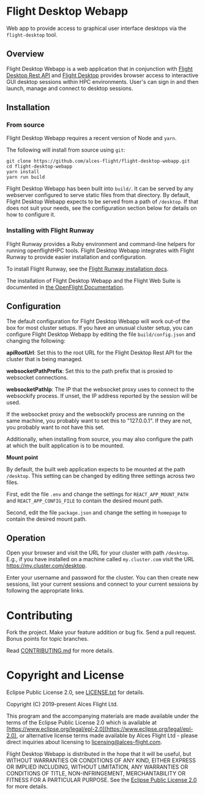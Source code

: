 # Flight Desktop Webapp

Web app to provide access to graphical user interface desktops via the
`flight-desktop` tool.

## Overview

Flight Desktop Webapp is a web application that in conjunction with [Flight
Desktop Rest API](https://github.com/openflighthpc/flight-desktop-restapi) and
[Flight Desktop](https://github.com/openflighthpc/flight-desktop) provides
browser access to interactive GUI desktop sessions within HPC environments.
User's can sign in and then launch, manage and connect to desktop sessions.

## Installation

### From source

Flight Desktop Webapp requires a recent version of Node and `yarn`.

The following will install from source using `git`:

```
git clone https://github.com/alces-flight/flight-desktop-webapp.git
cd flight-desktop-webapp
yarn install
yarn run build
```

Flight Desktop Webapp has been built into `build/`.  It can be served by any
webserver configured to serve static files from that directory.  By default,
Flight Desktop Webapp expects to be served from a path of `/desktop`.  If that
does not suit your needs, see the configuration section below for details on
how to configure it.

### Installing with Flight Runway

Flight Runway provides a Ruby environment and command-line helpers for
running openflightHPC tools.  Flight Desktop Webapp integrates with Flight
Runway to provide easier installation and configuration.

To install Flight Runway, see the [Flight Runway installation
docs](https://github.com/openflighthpc/flight-runway#installation).

The installation of Flight Desktop Webapp and the Flight Web Suite is
documented in [the OpenFlight
Documentation](https://use.openflighthpc.org/installing-web-suite/install.html#installing-flight-web-suite).

## Configuration

The default configuration for Flight Desktop Webapp will work out-of the box
for most cluster setups.  If you have an unusual cluster setup, you can
configure Flight Desktop Webapp by editing the file `build/config.json` and
changing the following:

**apiRootUrl**: Set this to the root URL for the Flight Desktop Rest API for
the cluster that is being managed.

**websocketPathPrefix**: Set this to the path prefix that is proxied to
websocket connections.

**websocketPathIp**: The IP that the websocket proxy uses to connect to the
websockify process.  If unset, the IP address reported by the session will be
used.

If the websocket proxy and the websockify process are running on the same
machine, you probably want to set this to "127.0.0.1".  If they are not,
you probably want to not have this set.

Additionally, when installing from source, you may also
configure the path at which the built application is to be mounted.

**Mount point**

By default, the built web application expects to be mounted at the path
`/desktop`.  This setting can be changed by editing three settings across two
files.

First, edit the file `.env` and change the settings for `REACT_APP_MOUNT_PATH`
and `REACT_APP_CONFIG_FILE` to contain the desired mount path.

Second, edit the file `package.json` and change the setting in `homepage` to
contain the desired mount path.

## Operation

Open your browser and visit the URL for your cluster with path `/desktop`.
E.g., if you have installed on a machine called `my.cluster.com` visit the URL
https://my.cluster.com/desktop.

Enter your username and password for the cluster.  You can then create new
sessions, list your current sessions and connect to your current sessions by
following the appropriate links.


# Contributing

Fork the project. Make your feature addition or bug fix. Send a pull
request. Bonus points for topic branches.

Read [CONTRIBUTING.md](CONTRIBUTING.md) for more details.

# Copyright and License

Eclipse Public License 2.0, see [LICENSE.txt](LICENSE.txt) for details.

Copyright (C) 2019-present Alces Flight Ltd.

This program and the accompanying materials are made available under
the terms of the Eclipse Public License 2.0 which is available at
[https://www.eclipse.org/legal/epl-2.0](https://www.eclipse.org/legal/epl-2.0),
or alternative license terms made available by Alces Flight Ltd -
please direct inquiries about licensing to
[licensing@alces-flight.com](mailto:licensing@alces-flight.com).

Flight Desktop Webapp is distributed in the hope that it will be
useful, but WITHOUT WARRANTIES OR CONDITIONS OF ANY KIND, EITHER
EXPRESS OR IMPLIED INCLUDING, WITHOUT LIMITATION, ANY WARRANTIES OR
CONDITIONS OF TITLE, NON-INFRINGEMENT, MERCHANTABILITY OR FITNESS FOR
A PARTICULAR PURPOSE. See the [Eclipse Public License 2.0](https://opensource.org/licenses/EPL-2.0) for more
details.
